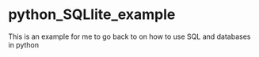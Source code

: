 # python_SQLlite_example
This is an example for me to go back to on how to use SQL and databases in python
